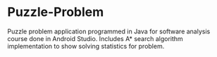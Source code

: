 # Puzzle-Problem
Puzzle problem application programmed in Java for software analysis course done in Android Studio. Includes A* search algorithm implementation to show solving statistics for problem.
